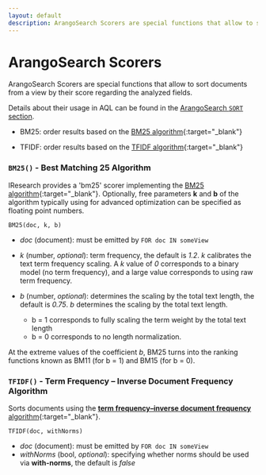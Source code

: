 ```yaml
---
layout: default
description: ArangoSearch Scorers are special functions that allow to sort documents from aview by their score regarding the analyzed fields
---
```

ArangoSearch Scorers
====================

ArangoSearch Scorers are special functions that allow to sort documents from a
view by their score regarding the analyzed fields.

Details about their usage in AQL can be found in the
[ArangoSearch `SORT` section](aql/views-arango-search.html#arangosearch-sorting).

- BM25: order results based on the [BM25 algorithm](https://en.wikipedia.org/wiki/Okapi_BM25){:target="_blank"}

- TFIDF: order results based on the [TFIDF algorithm](https://en.wikipedia.org/wiki/TF-IDF){:target="_blank"}

### `BM25()` - Best Matching 25 Algorithm

IResearch provides a 'bm25' scorer implementing the
[BM25 algorithm](https://en.wikipedia.org/wiki/Okapi_BM25){:target="_blank"}. Optionally, free
parameters **k** and **b** of the algorithm typically using for advanced
optimization can be specified as floating point numbers.

`BM25(doc, k, b)`

- *doc* (document): must be emitted by `FOR doc IN someView`

- *k* (number, _optional_): term frequency, the default is _1.2_. *k*
  calibrates the text term frequency scaling. A *k* value of *0* corresponds to
  a binary model (no term frequency), and a large value corresponds to using raw
  term frequency.

- *b* (number, _optional_): determines the scaling by the total text length, the
  default is _0.75_. *b* determines the scaling by the total text length.
  - b = 1 corresponds to fully scaling the term weight by the total text length
  - b = 0 corresponds to no length normalization.

At the extreme values of the coefficient *b*, BM25 turns into the ranking
functions known as BM11 (for b = 1) and BM15 (for b = 0).

### `TFIDF()` - Term Frequency – Inverse Document Frequency Algorithm

Sorts documents using the
[**term frequency–inverse document frequency** algorithm](https://en.wikipedia.org/wiki/TF-IDF){:target="_blank"}.

`TFIDF(doc, withNorms)`

- *doc* (document): must be emitted by `FOR doc IN someView`
- *withNorms* (bool, _optional_): specifying whether norms should be used via
  **with-norms**, the default is _false_
